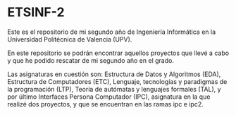 # ETSINF-2

Este es el repositorio de mi segundo año de Ingeniería Informática en la Universidad Politécnica de Valencia (UPV).

En este repositorio se podrán encontrar aquellos proyectos que llevé a cabo y que he podido rescatar de mi segundo año en el grado.

Las asignaturas en cuestión son: Estructura de Datos y Algoritmos (EDA), Estructura de Computadores (ETC), Lenguaje, tecnologías y paradigmas de la programación (LTP), Teoría de autómatas y lenguajes formales (TAL), y por último Interfaces Persona Computador (IPC), asignatura en la que realizé dos proyectos, y que se encuentran en las ramas ipc e ipc2.
